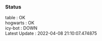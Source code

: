 ### Status


table : OK  
hogwarts : OK  
icy-bot : DOWN  
Latest Update : 2022-04-08 21:10:07.474875
